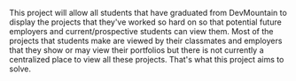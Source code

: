 This project will allow all students that have graduated from DevMountain to display the projects that they've worked so hard on so that potential future employers and current/prospective students can view them. Most of the projects that students make are viewed by their classmates and employers that they show or may view their portfolios but there is not currently a centralized place to view all these projects. That's what this project aims to solve.
